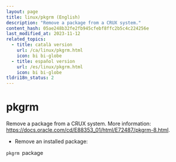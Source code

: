 ```yaml
---
layout: page
title: linux/pkgrm (English)
description: "Remove a package from a CRUX system."
content_hash: 05ae248b32fe2fb945cfebf8ffc2b5c4c224256e
last_modified_at: 2023-11-12
related_topics:
  - title: català version
    url: /ca/linux/pkgrm.html
    icon: bi bi-globe
  - title: español version
    url: /es/linux/pkgrm.html
    icon: bi bi-globe
tldri18n_status: 2
---
```

# pkgrm

Remove a package from a CRUX system.
More information: <https://docs.oracle.com/cd/E88353_01/html/E72487/pkgrm-8.html>.

- Remove an installed package:

`pkgrm `<span class="tldr-var badge badge-pill bg-dark-lm bg-white-dm text-white-lm text-dark-dm font-weight-bold">package</span>
